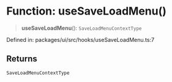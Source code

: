 # Function: useSaveLoadMenu()

> **useSaveLoadMenu**(): `SaveLoadMenuContextType`

Defined in: packages/ui/src/hooks/useSaveLoadMenu.ts:7

## Returns

`SaveLoadMenuContextType`
